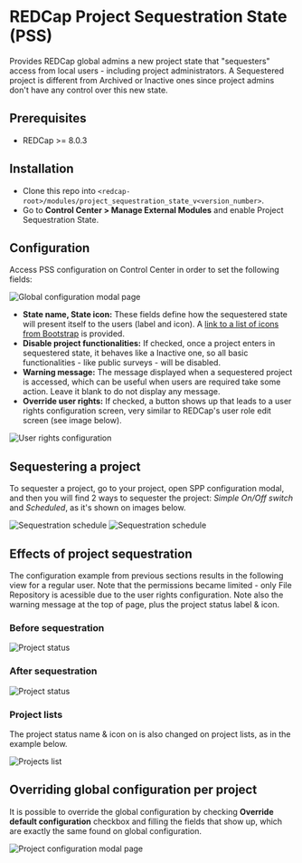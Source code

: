 # REDCap Project Sequestration State (PSS)
Provides REDCap global admins a new project state that "sequesters" access from local users - including project administrators. A Sequestered project is different from Archived or Inactive ones since project admins don't have any control over this new state.

## Prerequisites
- REDCap >= 8.0.3

## Installation
- Clone this repo into `<redcap-root>/modules/project_sequestration_state_v<version_number>`.
- Go to **Control Center > Manage External Modules** and enable Project Sequestration State.

## Configuration
Access PSS configuration on Control Center in order to set the following fields:

![Global configuration modal page](img/global_config.png)

* __State name, State icon:__ These fields define how the sequestered state will present itself to the users (label and icon). A [link to a list of icons from Bootstrap](https://getbootstrap.com/docs/3.3/components/) is provided.
* __Disable project functionalities:__ If checked, once a project enters in sequestered state, it behaves like a Inactive one, so all basic functionalities - like public surveys - will be disabled.
* __Warning message:__ The message displayed when a sequestered project is accessed, which can be useful when users are required take some action. Leave it blank to do not display any message.
* __Override user rights:__ If checked, a button shows up that leads to a user rights configuration screen, very similar to REDCap's user role edit screen (see image below).

![User rights configuration](img/user_rights_config.png)


## Sequestering a project
To sequester a project, go to your project, open SPP configuration modal, and then you will find 2 ways to sequester the project: _Simple On/Off switch_ and _Scheduled_, as it's shown on images below.

![Sequestration schedule](img/sequestration_switch.png)
![Sequestration schedule](img/sequestration_schedule.png)


## Effects of project sequestration

The configuration example from previous sections results in the following view for a regular user. Note that the permissions became limited - only File Repository is acessible due to the user rights configuration. Note also the warning message at the top of page, plus the project status label & icon.

### Before sequestration
![Project status](img/project_view_before.png)

### After sequestration
![Project status](img/project_view_after.png)

### Project lists

The project status name & icon on is also changed on project lists, as in the example below.

![Projects list](img/projects_list.png)

## Overriding global configuration per project

It is possible to override the global configuration by checking __Override default configuration__ checkbox and filling the fields that show up, which are exactly the same found on global configuration.

![Project configuration modal page](img/project_config.png)
